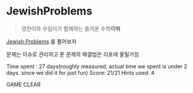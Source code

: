# Jew**ish**Problems

>영찬이와 우림이가 함께하는 즐거운 수학**이쒸**

[Jewish Problems](https://arxiv.org/abs/1110.1556) 를 풀어보자

문제는 이슈로 관리하고 푼 문제의 해결법은 리포에 올릴거임

Time spent : 27 days(roughly measured, actual time we spent is under 2 days. since we did it for just fun)
Score: 21/21
Hints used: 4

GAME CLEAR
